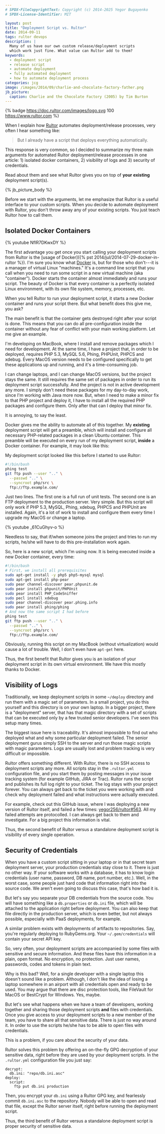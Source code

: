 ```yaml
---
# SPDX-FileCopyrightText: Copyright (c) 2014-2025 Yegor Bugayenko
# SPDX-License-Identifier: MIT

layout: post
title: "Deployment Script vs. Rultor"
date: 2014-09-11
tags: rultor devops
description: |
  Many of us have our own custom release/deployment scripts
  which work just fine. What value can Rultor add to them?
keywords:
  - deployment script
  - release script
  - automate deployment
  - fully automated deployment
  - how to automate deployment process
categories: jcg
image: /images/2014/09/charlie-and-chocolate-factory-father.png
jb_picture:
  caption: Charlie and the Chocolate Factory (2005) by Tim Burton
---
```


{% badge https://doc.rultor.com/images/logo.svg 100 https://www.rultor.com %}

When I explain how [Rultor](https://www.rultor.com) automates deployment/release processes,
very often I hear something like:

> But I already have a script that deploys everything automatically.

This response is very common, so I decided to summarize my three main arguments for
automated Rultor deployment/release processes in one article: 1) isolated docker containers,
2) visibility of logs and 3) security of credentials.

Read about them and see what Rultor gives you on top of **your existing**
deployment script(s).

<!--more-->

{% jb_picture_body %}

Before we start with the arguments, let me emphasize that Rultor
is a useful interface to your custom scripts. When you decide
to automate deployment with Rultor, you don't throw away any of your
existing scripts. You just teach Rultor how to call them.

## Isolated Docker Containers

{% youtube NflR7DKwxDY %}

The first advantage you get once you start calling your deployment
scripts from Rultor is the [usage of Docker]({% pst 2014/jul/2014-07-29-docker-in-rultor %}).
I'm sure you know what [Docker](https://www.docker.io) is, but for those who don't---it is a
manager of virtual Linux "machines." It's a command line script
that you call when you need to run some script in a new virtual machine (aka "container").
Docker starts the container almost immediately and runs your script. The beauty
of Docker is that every container is a perfectly isolated Linux environment, with its
own file system, memory, processes, etc.

When you tell Rultor to run your deployment script, it starts a new Docker
container and runs your script there. But what benefit does this give me, you ask?

The main benefit is that the container gets destroyed right after your script
is done. This means that you can do all pre-configuration inside the
container without any fear of conflict with your main working
platform. Let me give an example.

I'm developing on MacBook, where I install and remove packages which I need for development.
At the same time, I have a project that, in order to be deployed, requires PHP 5.3, MySQL 5.6, Phing,
PHPUnit, PHPCS and xdebug. Every MacOS version needs to be configured specifically
to get these applications up and running, and it's a time-consuming job.

I can change laptops, and I can change MacOS versions, but the project stays the same. It
still requires the same set of packages in order to run its deployment script
successfully. And the project is not in active development any more. I simply
don't need these packages for my day-to-day work, since I'm working with Java more now.
But, when I need to make a minor fix to that PHP project and deploy it,
I have to install all the required PHP packages and configure them.
Only after that can I deploy that minor fix.

It is annoying, to say the least.

Docker gives me the ability to automate all of this together. My **existing** deployment
script will get a preamble, which will install and configure all necessary
PHP-related packages in a clean Ubuntu container. This preamble will be executed
on every run of my deployment script, **inside** a Docker container. For example,
it may look like this:

My deployment script looked like this before I started to use Rultor:

```bash
#!/bin/bash
phing test
git ftp push --user ".." \
  --passwd ".." \
  --syncroot php/src \
  ftp://ftp.example.com/
```

Just two lines. The first one is a full run of unit tests. The second one
is an FTP deployment to the production server. Very simple. But this script
will only work if PHP 5.3, MySQL, Phing, xdebug, PHPCS and PHPUnit are installed.
Again, it's a lot of work to install and configure them every time I upgrade
my MacOS or change a laptop.

{% youtube _61CuGhyv-o %}

Needless to say, that if/when someone joins the project and
tries to run my scripts, he/she will have to do this pre-installation
work again.

So, here is a new script, which I'm using now.
It is being executed inside a new Docker container, every time:

```bash
#!/bin/bash
# First, we install all prerequisites
sudo apt-get install -y php5 php5-mysql mysql
sudo apt-get install php-pear
sudo pear channel-discover pear.phpunit.de
sudo pear install phpunit/PHPUnit
sudo pear install PHP_CodeSniffer
sudo pecl install xdebug
sudo pear channel-discover pear.phing.info
sudo pear install phing/phing
# And now the same script I had before
phing test
git ftp push --user ".." \
  --passwd ".." \
  --syncroot php/src \
  ftp://ftp.example.com/
```

Obviously, running this script on my MacBook (without virtualization) would
cause a lot of trouble. Well, I don't even have `apt-get` here.

Thus, the first benefit that Rultor gives you is an isolation
of your deployment script in its own virtual environment. We have this
mostly thanks to Docker.

## Visibility of Logs

Traditionally, we keep deployment scripts in some `~/deploy` directory
and run them with a magic set of parameters. In a small project, you
do this yourself and this directory is on your own laptop. In a bigger
project, there is a "deployment" server, that has that magic directory
with a set of scripts that can be executed only by a few trusted
senior developers. I've seen this setup many times.

The biggest issue here is traceability. It's almost impossible to find
out who deployed what and why some particular deployment failed. The senior
deployment gurus simply SSH to the server and run those magic scripts
with magic parameters. Logs are usually lost and problem tracking
is very difficult or impossible.

Rultor offers something different. With Rultor, there is no SSH access
to deployment scripts any more. All scripts stay in the `.rultor.yml` configuration
file, and you start them by posting messages in your issue tracking system
(for example GitHub, JIRA or Trac). Rultor runs the script and publishes
its full log right to your ticket. The log stays with your project forever.
You can always get back to the ticket you were working with and check
why deployment failed and what instructions were actually executed.

For example, check out this GitHub issue, where I was deploying a new
version of Rultor itself, and failed a few times:
[yegor256/rultor#563](https://github.com/yegor256/rultor/issues/563). All
my failed attempts are protocolled. I can always get back to them and
investigate. For a big project this information is vital.

Thus, the second benefit of Rultor versus a standalone deployment
script is visibility of every single operation.

## Security of Credentials

When you have a custom script sitting in your laptop or in that
secret team deployment server, your production credentials stay
close to it. There is just no other way. If your software works with
a database, it has to know login credentials (user name, password, DB name,
port number, etc.). Well, in the worst case, some people just hard
code that information right into the source code.
We aren't even going to discuss this case, that's how bad it is.

But let's say you separate your DB credentials from the source code. You will
have something like a `db.properties` or `db.ini` file, which will be attached
to the application right before deployment. You can also keep that file
directly in the production server, which is even better, but not always
possible, especially with PaaS deployments, for example.

A similar problem exists with deployments of artifacts to repositories. Say,
you're regularly deploying to RubyGems.org. Your `~/.gem/credentials` will
contain your secret API key.

So, very often, your deployment scripts are accompanied by some files
with sensitive and secure information. And these files have this information
in a plain, open format. No encryption, no protection. Just user names, passwords,
codes and tokens in plain text.

Why is this bad? Well, for a single developer with a single laptop this doesn't
sound like a problem. Although, I don't like the idea of losing a laptop somewhere
in an airport with all credentials open and ready to be used. You may
argue that there are disc protection tools, like FileVault for MacOS or
BestCrypt for Windows. Yes, maybe.

But let's see what happens when we have a team of developers, working together
and sharing those deployment scripts **and** files with credentials. Once you
give access to your deployment scripts to a new member of the team, you have
to share all that sensitive data. There is just no way around it. In order
to use the scripts he/she has to be able to open files with credentials.

This is a problem, if you care about the security of your data.

Rultor solves this problem by offering an on-the-fly GPG decryption of your
sensitive data, right before they are used by your deployment scripts. In
the `.rultor.yml` configuration file you just say:

```text
decrypt:
  db.ini: "repo/db.ini.asc"
deploy:
  script:
    ftp put db.ini production
```

Then, you encrypt your `db.ini` using a Rultor GPG key, and fearlessly
commit `db.ini.asc` to the repository. Nobody will be able to open and read
that file, except the Rultor server itself, right before running the
deployment script.

Thus, the third benefit of Rultor versus a standalone deployment script
is proper security of sensitive data.
